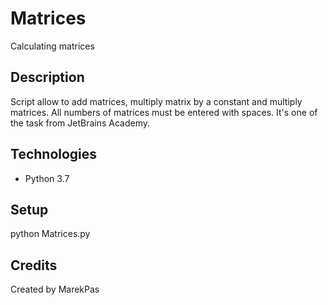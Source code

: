 # Matrices
Calculating matrices
 
## Description
Script allow to add matrices, multiply matrix by a constant and multiply matrices.
All numbers of matrices must be entered with spaces.
It's one of the task from JetBrains Academy.

## Technologies
* Python 3.7

## Setup
python Matrices.py

## Credits
Created by MarekPas
